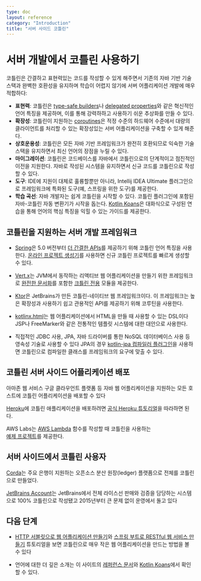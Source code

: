 ```yaml
---
type: doc
layout: reference
category: "Introduction"
title: "서버 사이드 코틀린"
---
```


# 서버 개발에서 코틀린 사용하기

코틀린은 간결하고 표현력있는 코드를 작성할 수 있게 해주면서 기존의 자바 기반 기술 스택과 완벽한 호환성을 유지하며
학습이 어렵지 않기에 서버 어플리케이션 개발에 매우 적합하다:

 * **표현력**: 코틀린은 [type-safe builders](/docs/reference/type-safe-builders.html)나 [delegated properties](/docs/reference/delegated-properties.html)와 같은
   혁신적인 언어 특징을 제공하며, 이를 통해 강력하하고 사용하기 쉬운 추상화를 만들 수 있다.  
 * **확장성**: 코틀린이 지원하는 [coroutines](/docs/reference/coroutines.html)은 적정 수준의 하드웨어 수준에서
   대량의 클라이언트를 처리할 수 있는 확장성있는 서버 어플리케이션을 구축할 수 있게 해준다. 
 * **상호운용성**: 코틀린은 모든 자바 기반 프레임워크가 완전히 호환되므로 익숙한 기술 스택을 유지하면서 최신 언어의 장점을 누릴 수 있다.
 * **마이그레이션**: 코틀린은 코드베이스를 자바에서 코틀린으로의 단계적이고 점진적인 이전을 지원한다. 자바로 작성된 시스템을 유지하면서
   신규 코드를 코틀린으로 작성할 수 있다.
 * **도구**: IDE에 지원이 대체로 훌륭할뿐만 아니라, Intellij IDEA Ultimate 플러그인으로 프레임워크에 특화된 도구(예, 스프링을 위한 도구)를 제공한다. 
 * **학습 곡선**: 자바 개발자는 쉽게 코틀린을 시작할 수 있다. 코틀린 플러그인에 포함된 자바-코틀린 자동 변환기가 시작을 돕는다.
   [Kotlin Koans](/docs/tutorials/koans.html)은 대화식으로 구성된 연습을 통해 언어의 핵심 특징을 익힐 수 있는 가이드를 제공한다.
 
## 코틀린을 지원하는 서버 개발 프레임워크

 * [Spring](https://spring.io)은 5.0 버전부터 [더 간결한 APIs](https://spring.io/blog/2017/01/04/introducing-kotlin-support-in-spring-framework-5-0)를
   제공하기 위해 코틀린 언어 특징을 사용한다. [온라인 프로젝트 생성기](https://start.spring.io/#!language=kotlin)를 사용하면 신규 코틀린 프로젝트를 빠르게 생성할 수 있다. 

 * [Vert.x](http://vertx.io)는 JVM에서 동작하는 리액티브 웹 어플리케이션을 만들기 위한 프레임워크로 
   [완전한 문서화](http://vertx.io/docs/vertx-core/kotlin/)를 포함한 [크틀린 전용](https://github.com/vert-x3/vertx-lang-kotlin) 모듈을 제공한다.
 
 * [Ktor](https://github.com/kotlin/ktor)은 JetBrains가 만든 코틀린-네이티브 웹 프레임워크이다. 이 프레임워크는
    높은 확장성과 사용하기 쉽고 관용적인 API를 제공하기 위해 코루틴을 사용한다.

 * [kotlinx.html](https://github.com/kotlin/kotlinx.html)는 웹 어플리케이션에서 HTML을 만들 때 사용할 수 있는 DSL이다
   JSP나 FreeMarker와 같은 전통적인 템플릿 시스템에 대한 대안으로 사용한다.

 * 직접적인 JDBC 사용, JPA, 자바 드라이버를 통한 NoSQL 데이터베이스 사용 등 영속성 기술로 사용할 수 있다
   JPA의 경우 [kotlin-jpa 컴파일러 플러그인](/docs/reference/compiler-plugins.html#kotlin-jpa-compiler-plugin)을 사용하면
   코틀린으로 컴파일한 클래스를 프레임워크의 요구에 맞출 수 있다. 

## 코틀린 서버 사이드 어플리케이션 배포

아마존 웹 서비스 구글 클라우언트 플랫폼 등 자바 웹 어플리케이션을 지원하는 모든 호스트에 코틀린 어플리케이션을 배포할 수 있다

[Heroku](https://www.heroku.com)에 코틀린 애플리케이션을 배포하려면
[공식 Heroku 튜토리얼](https://devcenter.heroku.com/articles/getting-started-with-kotlin)을 따라하면 된다.

AWS Labs는 [AWS Lambda](https://aws.amazon.com/lambda/) 함수를 작성할 때 코틀린을 사용하는   
[예제 프로젝트](https://github.com/awslabs/serverless-photo-recognition)를 제공한다.

## 서버 사이드에서 코틀린 사용자

[Corda](https://www.corda.net/2017/01/10/kotlin/)는 주요 은행이 지원하는 오픈소스 분산 원장(ledger) 플랫픔으로 전체를 코틀린으로 만들었다. 

[JetBrains Account](https://account.jetbrains.com/)는 JetBrains에서 전체 라이스선 판매와 검증을 담당하는 시스템으로
100% 코틀린으로 작성됐고 2015년부터 큰 문제 없이 운영에서 돌고 있다


## 다음 단계

* [HTTP 서블릿으로 웹 어플리케이션 만들기](/docs/tutorials/httpservlets.html)와
  [스프링 부트로 RESTful 웹 서비스 만들기](/docs/tutorials/spring-boot-restful.html) 튜토리얼을 보면 코틀린으로 
  매우 작은 웹 어플리케이션을 만드는 방법을 볼 수 있다  

* 언어에 대한 더 깊은 소개는 이 사이트의 [레퍼런스 문서](/docs/reference/index.html)와 [Kotlin Koans](/docs/tutorials/koans.html)에서 확인할 수 있다.
